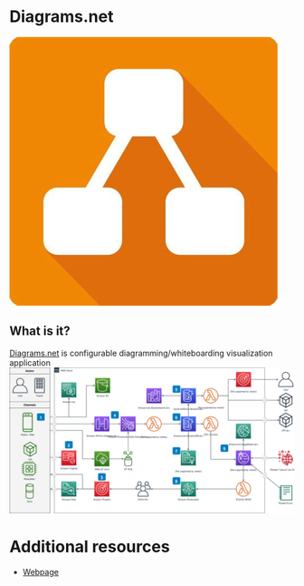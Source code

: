 # Diagrams.net
![Servicelogo](diagrams.jpg)
## What is it?
[Diagrams.net](https://www.diagrams.net/) is configurable diagramming/whiteboarding visualization application
![pic1](diagrams1.svg)
# Additional resources
* [Webpage](https://www.diagrams.net)